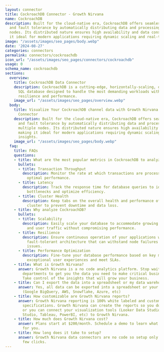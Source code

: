 ```yaml
---
layout: connector
title: CockroachDB Connector - Growth Nirvana
name: CockroachDB
description: Built for the cloud-native era, CockroachDB offers seamless scalability
  and fault tolerance by automatically distributing data and processing across multiple
  nodes. Its distributed nature ensures high availability and data consistency, making
  it ideal for modern applications requiring dynamic scaling and real-time insights.
image: "/assets/images/seo_pages/body.webp"
date: '2024-08-27'
categories: connectors
permalink: connectors/cockroachdb
icon_url: "/assets/images/seo_pages/connectors/cockroachdb"
usage: 0
schema_name: cockroachdb
sections:
  overview:
    title: CockroachDB Data Connector
    description: CockroachDB is a cutting-edge, horizontally-scaling, distributed
      SQL database designed to handle the most demanding workloads with unparalleled
      resilience and performance.
    image_url: "/assets/images/seo_pages/overview.webp"
  body:
    title: Visualize Your CockroachDB channel data with Growth Nirvana's CockroachDB
      Connector
    description: Built for the cloud-native era, CockroachDB offers seamless scalability
      and fault tolerance by automatically distributing data and processing across
      multiple nodes. Its distributed nature ensures high availability and data consistency,
      making it ideal for modern applications requiring dynamic scaling and real-time
      insights.
    image_url: "/assets/images/seo_pages/body.webp"
  faq:
    title: FAQs
    questions:
    - title: What are the most popular metrics in CockroachDB to analyze?
      bullets:
      - title: Transaction Throughput
        description: Monitor the rate at which transactions are processed to ensure
          optimal performance.
      - title: Latency
        description: Track the response time for database queries to identify potential
          bottlenecks and optimize efficiency.
      - title: Cluster Health
        description: Keep tabs on the overall health and performance of the database
          cluster to prevent downtime and data loss.
    - title: Why analyze CockroachDB?
      bullets:
      - title: Scalability
        description: Easily scale your database to accommodate growing data volumes
          and user traffic without compromising performance.
      - title: Resilience
        description: Ensure continuous operation of your applications with CockroachDB's
          fault-tolerant architecture that can withstand node failures and network
          issues.
      - title: Performance Optimization
        description: Fine-tune your database performance based on key metrics to deliver
          exceptional user experiences and meet SLAs.
    - title: What is Growth Nirvana?
      answer: Growth Nirvana is a no code analytics platform. Stop waiting for other
        departments to get you the data you need to make critical business decisions.
        Take control of the insights that will grow your business.
    - title: Can I export the data into a spreadsheet or my data warehouse?
      answer: Yes, all data can be exported into a spreadsheet or your data warehouse
        (Google BigQuery, AWS, Snowflake, Azure, etc)
    - title: How customizable are Growth Nirvana reports?
      answer: Growth Nirvana reporting is 100% white labeled and customized to your
        specifications. Growth Nirvana can create the reports so you don’t have to
        or you can connect your visualization tools (Looker Data Studio/Google Data
        Studio, Tableau, PowerBI, etc) to Growth Nirvana.
    - title: How much does Growth Nirvana cost?
      answer: Plans start at $200/month. Schedule a demo to learn what plan is best
        for you.
    - title: How long does it take to setup?
      answer: Growth Nirvana data connectors are no code so setup only requires a
        few clicks.
---
```

